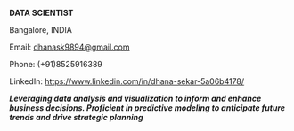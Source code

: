 
**DATA SCIENTIST**

Bangalore, INDIA

Email: dhanask9894@gmail.com

Phone: (+91)8525916389

LinkedIn: https://www.linkedin.com/in/dhana-sekar-5a06b4178/

**_Leveraging data analysis and visualization to inform and enhance business decisions. Proficient in predictive modeling to anticipate future trends and drive strategic planning_**


